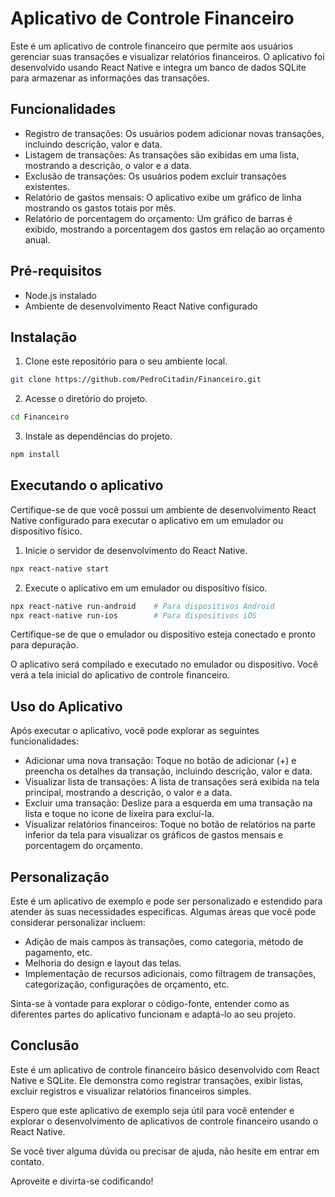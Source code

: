 # Aplicativo de Controle Financeiro

Este é um aplicativo de controle financeiro que permite aos usuários gerenciar suas transações e visualizar relatórios financeiros. O aplicativo foi desenvolvido usando React Native e integra um banco de dados SQLite para armazenar as informações das transações.

## Funcionalidades

- Registro de transações: Os usuários podem adicionar novas transações, incluindo descrição, valor e data.
- Listagem de transações: As transações são exibidas em uma lista, mostrando a descrição, o valor e a data.
- Exclusão de transações: Os usuários podem excluir transações existentes.
- Relatório de gastos mensais: O aplicativo exibe um gráfico de linha mostrando os gastos totais por mês.
- Relatório de porcentagem do orçamento: Um gráfico de barras é exibido, mostrando a porcentagem dos gastos em relação ao orçamento anual.

## Pré-requisitos

- Node.js instalado
- Ambiente de desenvolvimento React Native configurado

## Instalação

1. Clone este repositório para o seu ambiente local.

```bash
git clone https://github.com/PedroCitadin/Financeiro.git
```

2. Acesse o diretório do projeto.

```bash
cd Financeiro
```

3. Instale as dependências do projeto.

```bash
npm install
```


## Executando o aplicativo

Certifique-se de que você possui um ambiente de desenvolvimento React Native configurado para executar o aplicativo em um emulador ou dispositivo físico.

1. Inicie o servidor de desenvolvimento do React Native.

```bash
npx react-native start
```

2. Execute o aplicativo em um emulador ou dispositivo físico.

```bash
npx react-native run-android    # Para dispositivos Android
npx react-native run-ios        # Para dispositivos iOS
```

Certifique-se de que o emulador ou dispositivo esteja conectado e pronto para depuração.

O aplicativo será compilado e executado no emulador ou dispositivo. Você verá a tela inicial do aplicativo de controle financeiro.

## Uso do Aplicativo

Após executar o aplicativo, você pode explorar as seguintes funcionalidades:

- Adicionar uma nova transação: Toque no botão de adicionar (+) e preencha os detalhes da transação, incluindo descrição, valor e data.
- Visualizar lista de transações: A lista de transações será exibida na tela principal, mostrando a descrição, o valor e a data.
- Excluir uma transação: Deslize para a esquerda em uma transação na lista e toque no ícone de lixeira para excluí-la.
- Visualizar relatórios financeiros: Toque no botão de relatórios na parte inferior da tela para visualizar os gráficos de gastos mensais e porcentagem do orçamento.

## Personalização

Este é um aplicativo de exemplo e pode ser personalizado e estendido para atender às suas necessidades específicas. Algumas áreas que você pode considerar personalizar incluem:

- Adição de mais campos às transações, como categoria, método de pagamento, etc.
- Melhoria do design e layout das telas.
- Implementação de recursos adicionais, como filtragem de transações, categorização, configurações de orçamento, etc.

Sinta-se à vontade para explorar o código-fonte, entender como as diferentes partes do aplicativo funcionam e adaptá-lo ao seu projeto.


## Conclusão

Este é um aplicativo de controle financeiro básico desenvolvido com React Native e SQLite. Ele demonstra como registrar transações, exibir listas, excluir registros e visualizar relatórios financeiros simples.

Espero que este aplicativo de exemplo seja útil para você entender e explorar o desenvolvimento de aplicativos de controle financeiro usando o React Native.

Se você tiver alguma dúvida ou precisar de ajuda, não hesite em entrar em contato.

Aproveite e divirta-se codificando!
